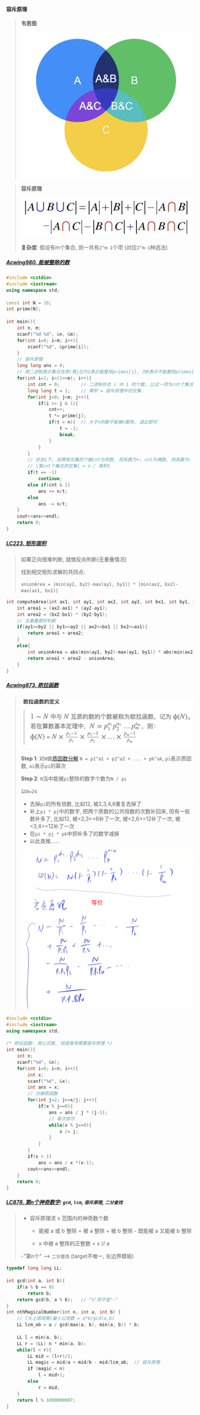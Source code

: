 #### 容斥原理

> **韦恩图**
> 
> ![韦恩图](/appendix/acwing-%E9%9F%A6%E6%81%A9%E5%9B%BE.png)

> **容斥原理**
> 
> ![容斥原理公式](/appendix/acwing-%E5%AE%B9%E6%96%A5%E5%8E%9F%E7%90%86.png)
>
> **复杂度**: 假设有m个集合, 则一共有`2^m-1`个项 (对应`2^m-1`种选法)


##### [Acwing980. 能被整除的数](/acwing/Section%204/3_%E5%AE%B9%E6%96%A5%E5%8E%9F%E7%90%86_%E8%83%BD%E8%A2%AB%E6%95%B4%E9%99%A4%E7%9A%84%E6%95%B0.cpp)

```CPP
#include <cstdio>
#include <iostream>
using namespace std;

const int N = 16;
int prime[N];

int main(){
    int n, m;
    scanf("%d %d", &n, &m);
    for(int i=0; i<m; i++){
        scanf("%d", &prime[i]);
    }
    // 容斥原理
    long long ans = 0;
    // 用二进制表示集合性质(第j位为1表示能整除primes[j], 为0表示不能整除primes[j])
    for(int i=1; i<(1<<m); i++){
        int cnt = 0;        // 二进制状态 i 中 1 的个数, 公式一项为cnt个集合的交集
        long long t = 1;    // 乘积 = 容斥原理中的交集
        for(int j=0; j<m; j++){
            if(i >> j & 1){
                cnt++;
                t *= prime[j];
                if(t > n){  // 大于n的数不能被n整除, 退出即可
                    t = -1;
                    break;
                }
            }
        }
        // 状态i下, 如果取交集的个数cnt为奇数, 则系数为+; cnt为偶数, 则系数为-
        // |某cnt个集合的交集| = n / 乘积t
        if(t == -1)
            continue;
        else if(cnt & 1)
            ans += n/t;
        else
            ans -= n/t;
    }
    cout<<ans<<endl;
    return 0;
}
```


##### [LC223. 矩形面积](/workspace/223.%E7%9F%A9%E5%BD%A2%E9%9D%A2%E7%A7%AF.cpp)

> 如果正向很难判断, 就做反向判断(无重叠情况)
> 
> 找到相交矩形求解的共同点: 
> 
> `unionArea = |min(ay2, by2)-max(ay1, by1)| * |min(ax2, bx2)-max(ax1, bx1)|`

```CPP
int computeArea(int ax1, int ay1, int ax2, int ay2, int bx1, int by1, int bx2, int by2) {
    int area1 = (ax2-ax1) * (ay2-ay1);
    int area2 = (bx2-bx1) * (by2-by1);
    // 无重叠更好判断
    if(ay1>=by2 || by1>=ay2 || ax2<=bx1 || bx2<=ax1){
        return area1 + area2;
    }
    else{
        int unionArea = abs(min(ay2, by2)-max(ay1, by1)) * abs(min(ax2, bx2)-max(ax1, bx1));
        return area1 + area2 - unionArea;
    }
}
```

##### [Acwing873. 欧拉函数](/acwing/Section%204/3_%E6%AC%A7%E6%8B%89%E5%87%BD%E6%95%B0.cpp)

> ![欧拉函数](/appendix/acwing-%E6%AC%A7%E6%8B%89%E5%87%BD%E6%95%B0.png)
> 
> **Step 1**: 对`N`做[质因数分解](/acwing/Section%204/1_%E5%88%86%E8%A7%A3%E8%B4%A8%E5%9B%A0%E6%95%B0.cpp) `N = p1^a1 + p2^a2 + ... + pk^ak`, `pi`表示质因数, `ai`表示`pi`的幂次
>  
> **Step 2**: `N`当中能被`pi`整除的数字个数为`N / pi`
> 
> 以`N=24`
>   - 去掉`pi`的所有倍数, 比如12, 被2,3,4,6重复去掉了
>   - 补上`pi * pj`中的数字, 把两个质数的公共倍数的次数补回来, 但有一些数补多了, 比如12, 被<2,3>=6补了一次, 被<2,6>=12补了一次, 被<3,4>=12补了一次
>   - 在`pi * pj * pk`中把补多了的数字减掉
>   - 以此类推……
> 
> ![欧拉函数](/appendix/acwing-%E6%AC%A7%E6%8B%89%E5%87%BD%E6%95%B0-%E5%AE%B9%E6%96%A5%E5%8E%9F%E7%90%86.png)

```CPP
#include <cstdio>
#include <iostream>
using namespace std;

/* 欧拉函数: 用公式做, 但是推导需要容斥原理 */
int main(){
    int n;
    scanf("%d", &n);
    for(int i=0; i<n; i++){
        int x;
        scanf("%d", &x);
        int ans = x;
        // 分解质因数
        for(int j=2; j<=x/j; j++){
            if(x % j==0){
                ans = ans / j * (j-1);
                // 每次除尽
                while(x % j==0){
                    x /= j;
                }
            }
        }
        if(x > 1)
            ans = ans / x *(x-1);
        cout<<ans<<endl;
    }
    return 0;
}
```

##### [LC878. 第n个神奇数字](/workspace/878.%E7%AC%AC-n-%E4%B8%AA%E7%A5%9E%E5%A5%87%E6%95%B0%E5%AD%97.cpp): `gcd`, `lcm`, `容斥原理`, `二分查找`

> - 容斥原理求 x 范围内的神奇数个数
> 
>   - 能被 a 或 b 整除 = 被 a 整除 + 被 b 整除 - 既能被 a 又能被 b 整除
> 
>   - x 中被 a 整除的正整数 = x // a
> 
> -"第n个" --> `二分查找` (target不唯一, 左边界模板)

```CPP
typedef long long LL;

int gcd(int a, int b){
    if(a % b == 0)
        return b;
    return gcd(b, a % b);   // "%"而不是"-"
}
int nthMagicalNumber(int n, int a, int b) {
    // [大上周周赛]最小公倍数 = a*b/gcd(a,b)
    LL lcm_ab = a / gcd(max(a, b), min(a, b)) * b;
    
    LL l = min(a, b);
    LL r = (LL) n * min(a, b);
    while(l < r){
        LL mid = (l+r)/2;
        LL magic = mid/a + mid/b - mid/lcm_ab;  // 容斥原理
        if (magic < n)
            l = mid+1;
        else
            r = mid;
    }
    return l % 1000000007;
}
```
